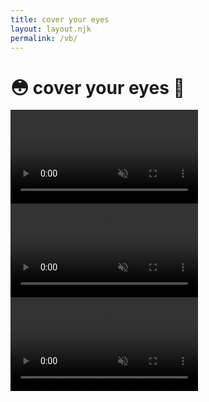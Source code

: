 ```yaml
---
title: cover your eyes
layout: layout.njk
permalink: /vb/
---
```


# 😳 cover your eyes 🫣

<div class="vb-gallery">
  <video src="/assets/vb01.mp4" autoplay loop muted playsinline></video>
  <video src="/assets/vb02.mp4" autoplay loop muted playsinline></video>
  <video src="/assets/vb03.mp4" autoplay loop muted playsinline></video>
</div>